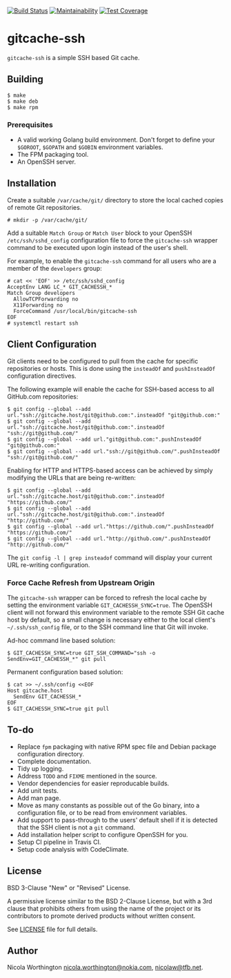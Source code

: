 [![Build Status](https://travis-ci.org/nokia/gitcache-ssh.svg?branch=master)](https://travis-ci.org/nokia/gitcache-ssh)
[![Maintainability](https://api.codeclimate.com/v1/badges/ad5d773a12b517ed5735/maintainability)](https://codeclimate.com/github/nokia/gitcache-ssh/maintainability)
[![Test Coverage](https://api.codeclimate.com/v1/badges/ad5d773a12b517ed5735/test_coverage)](https://codeclimate.com/github/nokia/gitcache-ssh/test_coverage)

# gitcache-ssh

`gitcache-ssh` is a simple SSH based Git cache.

## Building

```
$ make
$ make deb
$ make rpm
```

### Prerequisites

* A valid working Golang build environment. Don't forget to define your
  `$GOROOT`, `$GOPATH` and `$GOBIN` environment variables.
* The FPM packaging tool.
* An OpenSSH server.

## Installation

Create a suitable `/var/cache/git/` directory to store the local cached copies
of remote Git repositories.

```
# mkdir -p /var/cache/git/
```

Add a suitable `Match Group` or `Match User` block to your OpenSSH
`/etc/ssh/sshd_config` configuration file to force the `gitcache-ssh` wrapper
command to be executed upon login instead of the user's shell.

For example, to enable the `gitcache-ssh` command for all users who are a member
of the `developers` group:

```
# cat << 'EOF' >> /etc/ssh/sshd_config
AcceptEnv LANG LC_* GIT_CACHESSH_*
Match Group developers
  AllowTCPForwarding no
  X11Forwarding no
  ForceCommand /usr/local/bin/gitcache-ssh
EOF
# systemctl restart ssh
```

## Client Configuration

Git clients need to be configured to pull from the cache for specific
repositories or hosts. This is done using the `insteadOf` and `pushInsteadOf`
configuration directives.

The following example will enable the cache for SSH-based access to all
GitHub.com repositories:

```
$ git config --global --add url."ssh://gitcache.host/git@github.com:".insteadOf "git@github.com:"
$ git config --global --add url."ssh://gitcache.host/git@github.com:".insteadOf "ssh://git@github.com/"
$ git config --global --add url."git@github.com:".pushInsteadOf "git@github.com:"
$ git config --global --add url."ssh://git@github.com/".pushInsteadOf "ssh://git@github.com/"
```

Enabling for HTTP and HTTPS-based access can be achieved by simply modifying the
URLs that are being re-written:

```
$ git config --global --add url."ssh://gitcache.host/git@github.com:".insteadOf "https://github.com/"
$ git config --global --add url."ssh://gitcache.host/git@github.com:".insteadOf "http://github.com/"
$ git config --global --add url."https://github.com/".pushInsteadOf "https://github.com/"
$ git config --global --add url."http://github.com/".pushInsteadOf "http://github.com/"
```

The `git config -l | grep insteadof` command will display your current URL
re-writing configuration.

### Force Cache Refresh from Upstream Origin

The `gitcache-ssh` wrapper can be forced to refresh the local cache by setting
the environment variable `GIT_CACHESSH_SYNC=true`. The OpenSSH client will not
forward this environment variable to the remote SSH Git cache host by default,
so a small change is necessary either to the local client's `~/.ssh/ssh_config`
file, or to the SSH command line that Git will invoke.

Ad-hoc command line based solution:

```
$ GIT_CACHESSH_SYNC=true GIT_SSH_COMMAND="ssh -o SendEnv=GIT_CACHESSH_*" git pull
```

Permanent configuration based solution:

```
$ cat >> ~/.ssh/config <<EOF
Host gitcache.host
  SendEnv GIT_CACHESSH_*
EOF
$ GIT_CACHESSH_SYNC=true git pull
```

## To-do

* Replace `fpm` packaging with native RPM spec file and Debian package
  configuration directory.
* Complete documentation.
* Tidy up logging.
* Address `TODO` and `FIXME` mentioned in the source.
* Vendor dependencies for easier reproducable builds.
* Add unit tests.
* Add man page.
* Move as many constants as possible out of the Go binary, into a configuration
  file, or to be read from environment variables.
* Add support to pass-through to the users' default shell if it is detected
  that the SSH client is not a `git` command.
* Add installation helper script to configure OpenSSH for you.
* Setup CI pipeline in Travis CI.
* Setup code analysis with CodeClimate.

## License

BSD 3-Clause "New" or "Revised" License.

A permissive license similar to the BSD 2-Clause License, but with a 3rd clause
that prohibits others from using the name of the project or its contributors to
promote derived products without written consent.

See [LICENSE](LICENSE) file for full details.

## Author

Nicola Worthington <nicola.worthington@nokia.com>, <nicolaw@tfb.net>.

